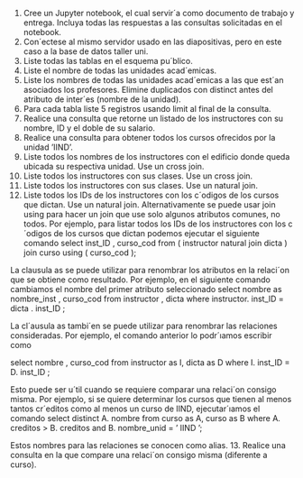 1. Cree un Jupyter notebook, el cual servir´a como documento de trabajo y entrega. Incluya todas las respuestas a las consultas solicitadas en el notebook.
2. Con´ectese al mismo servidor usado en las diapositivas, pero en este caso a la base de datos taller uni.
3. Liste todas las tablas en el esquema pu´blico.
4. Liste el nombre de todas las unidades acad´emicas.
5. Liste los nombres de todas las unidades acad´emicas a las que est´an asociados los profesores. Elimine duplicados con distinct antes del atributo de inter´es (nombre de la unidad).
6. Para cada tabla liste 5 registros usando limit al final de la consulta.
7. Realice una consulta que retorne un listado de los instructores con su nombre, ID y el doble de su salario.
8. Realice una consulta para obtener todos los cursos ofrecidos por la unidad ’IIND’.
9. Liste todos los nombres de los instructores con el edificio donde queda ubicada su respectiva unidad. Use un cross join.
10. Liste todos los instructores con sus clases. Use un cross join.
11. Liste todos los instructores con sus clases. Use un natural join.
12. Liste todos los IDs de los instructores con los c´odigos de los cursos que dictan. Use un natural join.
    Alternativamente se puede usar join using para hacer un join que use solo algunos atributos comunes, no todos. Por ejemplo, para listar todos los IDs de los instructores con los c´odigos de los cursos que dictan podemos ejecutar el siguiente comando
    select inst_ID , curso_cod
    from ( instructor natural join dicta ) join curso using ( curso_cod );

La clausula as se puede utilizar para renombrar los atributos en la relaci´on que se obtiene como resultado. Por ejemplo, en el siguiente comando cambiamos el nombre del primer atributo seleccionado
select nombre as nombre_inst , curso_cod from instructor , dicta
where instructor. inst_ID = dicta . inst_ID ;

La cl´ausula as tambi´en se puede utilizar para renombrar las relaciones consideradas. Por ejemplo, el comando anterior lo podr´ıamos escribir como

select nombre , curso_cod
from instructor as I, dicta as D where I. inst_ID = D. inst_ID ;

Esto puede ser u´til cuando se requiere comparar una relaci´on consigo misma. Por ejemplo, si se quiere determinar los cursos que tienen al menos tantos cr´editos como al menos un curso de IIND, ejecutar´ıamos el comando
select distinct A. nombre from curso as A, curso as B
where A. creditos > B. creditos and B. nombre_unid = ’ IIND ’;

Estos nombres para las relaciones se conocen como alias. 13. Realice una consulta en la que compare una relaci´on consigo misma (diferente a curso).
